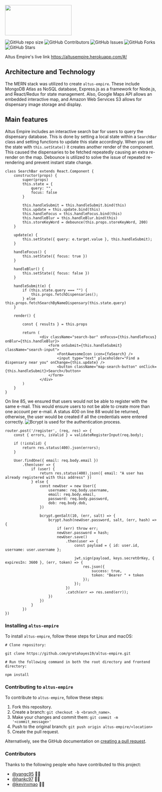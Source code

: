<img src="https://user-images.githubusercontent.com/72277593/114740576-faa72a00-9d17-11eb-9cc6-b6548c550c6f.png" data-canonical-src="https://gyazo.com/eb5c5741b6a9a16c692170a41a49c858.png" width="220" height="100" />

![GitHub repo size](https://img.shields.io/github/repo-size/gretahayes19/altus-empire)
![GitHub Contributors](https://img.shields.io/github/contributors/gretahayes19/altus-empire)
![GitHub Issues](https://img.shields.io/github/issues/gretahayes19/altus-empire)
![GitHub Forks](https://img.shields.io/github/forks/gretahayes19/altus-empire?style=social)
![GitHub Stars](https://img.shields.io/github/stars/gretahayes19/altus-empire?style=social)


Altus Empire's live link https://altusempire.herokuapp.com/#/


## Architecture and Technology

The MERN stack was utilized to create `altus-empire`. These include MongoDB Atlas as NoSQL database, Express.js as a framework for Node.js, and React/Redux for state management. Also, Google Maps API allows an embedded interactive map, and Amazon Web Services S3 allows for dispensary image storage and display.


## Main features

Altus Empire includes an interactive search bar for users to query the dispensary database. This is done by setting a local state within a `SearchBar` class and setting functions to update this state accordingly.
When you set the state with `this.setState()` it creates another render of the component. This caused the dispensaries to be fetched repeatedly causing an extra re-render on the map. Debounce is utilized to solve the issue of repeated re-rendering and prevent instant state change.

```
class SearchBar extends React.Component {
    constructor(props) {
        super(props)
        this.state = {
            query: "",
            focus: false
        }

        this.handleSubmit = this.handleSubmit.bind(this)
        this.update = this.update.bind(this)
        this.handleFocus = this.handleFocus.bind(this)
        this.handleBlur = this.handleBlur.bind(this)
        this.storeKeyWord = debounce(this.props.storeKeyWord, 200)
    }

    update(e) {
        this.setState({ query: e.target.value }, this.handleSubmit);
    }

    handleFocus() {
        this.setState({ focus: true })
    }

    handleBlur() {
        this.setState({ focus: false })
    }

    handleSubmit(e) {
        if (this.state.query === "") {
            this.props.fetchDispensaries();
        } else this.props.fetchSearchByNameDispensary(this.state.query)
    }

    render() {

        const { results } = this.props

        return (
                <div className="search-bar" onFocus={this.handleFocus} onBlur={this.handleBlur}>
                    <form onSubmit={this.handleSubmit} className="search-input">
                        <FontAwesomeIcon icon={faSearch} />
                        <input type="text" placeholder="Find a dispensary near you" onChange={this.update} />
                        <button className="map-search-button" onClick={this.handleSubmit}>Search</button>
                    </form>
                </div>
        )
    }
}
```

On line 85, we ensured that users would not be able to register with the same e-mail. This would ensure users to not be able to create more than one account per e-mail. A status 400 on line 88 would be returned, otherwise, the user would be created if all the credentials were entered correctly. ![Bcrypt](https://www.npmjs.com/package/bcrypt) is used for the authentication process.
```
router.post('/register', (req, res) => {
    const { errors, isValid } = validateRegisterInput(req.body);
    
    if (!isValid) {
        return res.status(400).json(errors);
    }
    
    User.findOne({ email: req.body.email })
        .then(user => {
            if (user) {
                return res.status(400).json({ email: "A user has already registered with this address" })
            } else {
                const newUser = new User({
                    username: req.body.username,
                    email: req.body.email,
                    password: req.body.password,
                    dob: req.body.dob,
                })

                bcrypt.genSalt(10, (err, salt) => {
                    bcrypt.hash(newUser.password, salt, (err, hash) => {
                        if (err) throw err;
                        newUser.password = hash;
                        newUser.save()
                            .then(user => {
                                const payload = { id: user.id, username: user.username };

                                jwt.sign(payload, keys.secretOrKey, { expiresIn: 3600 }, (err, token) => {
                                    res.json({
                                        success: true,
                                        token: "Bearer " + token
                                    });
                                });
                            })
                            .catch(err => res.send(err));
                    })
                })
            }
        })
})
```

### Installing `altus-empire`

To install `altus-empire`, follow these steps for Linux and macOS:
```
# Clone repository:

git clone https://github.com/gretahayes19/altus-empire.git

# Run the following command in both the root directory and frontend directory:

npm install 
```


### Contributing to `altus-empire`
<!--- If your README is long or you have some specific process or steps you want contributors to follow, consider creating a separate CONTRIBUTING.md file--->
To contribute to `altus-empire`, follow these steps:

1. Fork this repository.
2. Create a branch: `git checkout -b <branch_name>`.
3. Make your changes and commit them: `git commit -m '<commit_message>'`
4. Push to the original branch: `git push origin altus-empire/<location>`
5. Create the pull request.

Alternatively, see the GitHub documentation on [creating a pull request](https://help.github.com/en/github/collaborating-with-issues-and-pull-requests/creating-a-pull-request).


### Contributors

Thanks to the following people who have contributed to this project:

* [@yangc95](https://github.com/yangc95) 📖🐛
* [@hankc97](https://github.com/hankc97) 📖🐛
* [@kevinxmao](https://github.com/kevinxmao) 📖🐛
